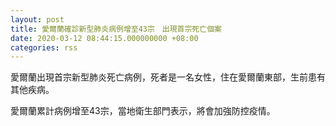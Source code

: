```yaml
---
layout: post
title: 愛爾蘭確診新型肺炎病例增至43宗　出現首宗死亡個案
date: 2020-03-12 08:44:15.000000000 +08:00
categories: rss
---
```


愛爾蘭出現首宗新型肺炎死亡病例，死者是一名女性，住在愛爾蘭東部，生前患有其他疾病。

愛爾蘭累計病例增至43宗，當地衛生部門表示，將會加強防控疫情。
